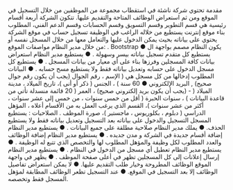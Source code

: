 مقدمة
تحتوي شركة ناشئة في استقطاب مجموعة من الموظفین من خلال التسجیل في الموقع ومن ثم استعراض الوظائف المتاحة والتقدیم
علیها. تتكون الشركة أربعة أقسام رئیسیة هي قسم التطویر وقسم التسویق وقسم الحسابات وقسم الدعم الفني،
المطلوب بناء موقع إنترنت یستطیع من خلاله الراغب في الوظیفة تسجیل حساب في موقع الشركة یحتوي على بیاناته بحیث یمكن
الدخول علیها والتعامل معها من خلال المسجل نفسه أو من خلال مدیر النظام
مواصفات الموقع:
. Bootstrap یكون النظام مصمم بواجهة ال ●
یستطیع كل متقدم تسجیل بیاناته بیسر وسهولة . ●
یستطیع مدیر النظام استعراض بیانات كافة المسجلین وفرزها بناء على أي معیار من بیانات المسجل . ●
یستطیع كل مسجل الدخول على حسابه وتعدیل بیاناته فقط ولا یستطیع مسح حسابه . ●
البیانات المطلوب إدخالها من كل مسجل هي ( الإسم ، رقم الجوال (یجب أن یكون رقم جوال صحیح) , البرید الإلكتروني ●
60 سنة ) ، الجنس ( ذكر أو أنى )، تاریخ المیلاد ، مدینة المیلاد ( - (یجب أن یكون برید إلكتروني صحیح) ، العمر ( 20
قائمة منسدلة تأتي من قاعدة البیانات ) ، سنوات الحبرة ( أقل من خمس سنوات ، من خمس إلى عشر سنوات ، أكثر من عشر
سنوات )، القسم الذي یرغب العمل به من الأقسام أعلاه ، المؤهل الدراسي ( دبلوم ، بكلوریوس ، ماجستیر )، صورة
الموظف .
الصلاحیات :
یستطیع المسجل التسجیل والدخول على بیاناته بعد التسجیل وتعدیل بیاناته فقط ولا یستطیع الحذف. ●
یملك مدیر النظام صلاحیة مطلقة على جمیع البیانات . ●
یستطیع مدیر النظام إضافة أقسام جدیدة في الشركة و مدن جدیده . ●
یستطیع مدیر النظام إضافة الوظائف والعدد المطلوب لكل وظیفة والمؤهل المطلوب لها والتخصص الذي تتبع له الوظیفة . ●
یستطیع مدیر النظام تعطیل أي مسجل من الدخول في النظام . ●
یستطیع مدیر النظام إرسال إعلانات إلى كل المسجلین تظهر في أعلى صفحة الموظف . ●
یظهر في واجهة الموقع الوظائف المطروحة وخیار طلب التقدیم علیها. ●
لا یمكن استعراض تفاصیل الوظائف إلا بعد التسجیل في الموقع. ●
عند التسجیل تظعر الوظائف المطابقة لمؤهل المسجل فقط وتخصصه.
